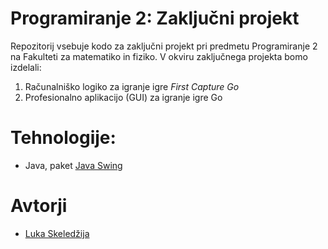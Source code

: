 # Programiranje 2: Zaključni projekt

Repozitorij vsebuje kodo za zaključni projekt pri predmetu Programiranje 2 na Fakulteti za matematiko in fiziko. V okviru zaključnega projekta bomo izdelali: 

1. Računalniško logiko za igranje igre *First Capture Go*
2. Profesionalno aplikacijo (GUI) za igranje igre Go

# Tehnologije:

- Java, paket [Java Swing](https://docs.oracle.com/javase/tutorial/uiswing/start/index.html)

# Avtorji

- [Luka Skeledžija](https://github.com/lukaske)
